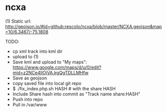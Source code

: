 # ncxa
(1) Static url: http://geojson.io/#id=github:rescolo/ncxa/blob/master/NCXA.geojson&map=10/6.3467/-75.1808

TODO:
* cp xml track into kml dir
* upload to (1)
* Save kml and upload to "My maps": https://www.google.com/maps/d/u/0/edit?mid=z2NCe4lIOjVA.kgQgTDLLMHfw
* Save as geojson
* copy saved file into local git repo
* $ ./fix_index.php.sh HASH # with the share HASH
* Include Share hash into commit as "Track name share:HASH"
* Push into repo
* Pull in /var/www




